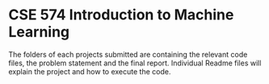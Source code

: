 # CSE 574 Introduction to Machine Learning

The folders of each projects submitted are containing the relevant code files, the problem statement and the final report.
Individual Readme files will explain the project and how to execute the code.
